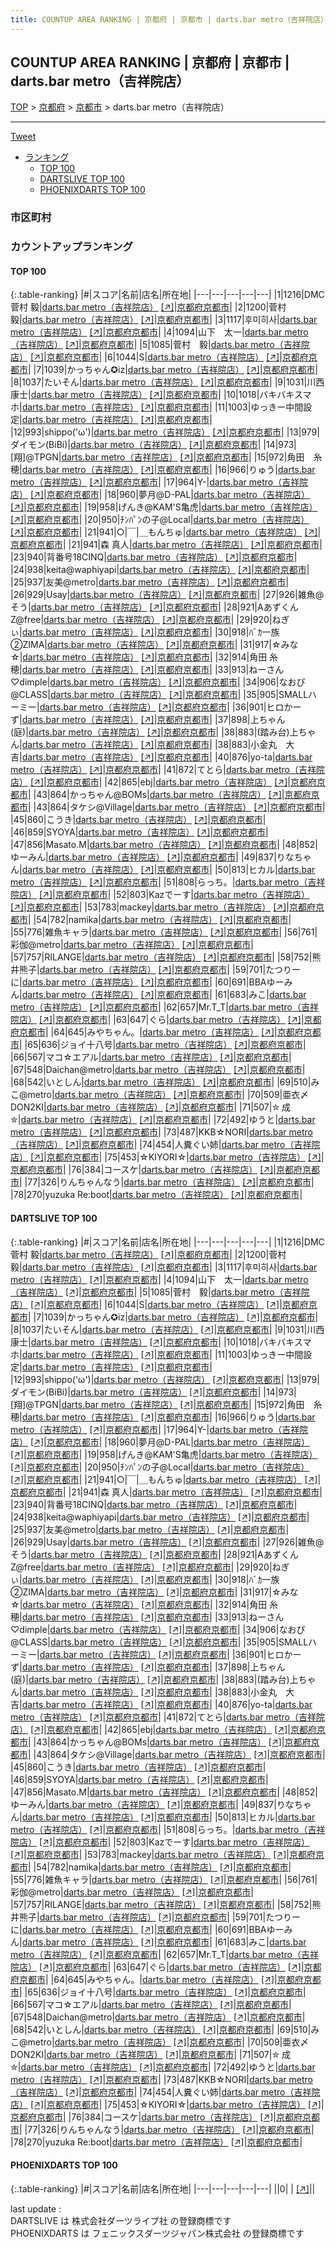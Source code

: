 ```yaml
---
title: COUNTUP AREA RANKING | 京都府 | 京都市 | darts.bar metro（吉祥院店）
---
```

## COUNTUP AREA RANKING | 京都府 | 京都市 | darts.bar metro（吉祥院店）

[TOP](/darts/rank/) > [京都府](/darts/rank/京都府/) > [京都市](/darts/rank/京都府/京都市/) > darts.bar metro（吉祥院店）

___

<a href="https://twitter.com/share?ref_src=twsrc%5Etfw" data-text="COUNTUP AREA RANKING | 京都府京都市darts.bar metro（吉祥院店）" class="twitter-share-button" data-hashtags="DARTSLIVE,PHOENIXDARTS,darts,ダーツ" data-show-count="false">Tweet</a>

* [ランキング](#カウントアップランキング)
    * [TOP 100](#top-100)
    * [DARTSLIVE TOP 100](#dartslive-top-100)
    * [PHOENIXDARTS TOP 100](#phoenixdarts-top-100)

### 市区町村

<ul>

</ul>

### カウントアップランキング

#### TOP 100



{:.table-ranking}
|#|スコア|名前|店名|所在地|
|---|---|---|---|---|
|1|1216|<span class="rank-name-dl">DMC 菅村 毅</span>|<a href="/darts/rank/shops/221d610969f83047a3f63593b5358cc4.html">darts.bar metro（吉祥院店）</a> <a href="https://search.dartslive.com/jp/shop/221d610969f83047a3f63593b5358cc4">[↗]</a>|<a href="/darts/rank/京都府/京都市">京都府京都市</a>|
|2|1200|<span class="rank-name-dl">菅村 毅</span>|<a href="/darts/rank/shops/221d610969f83047a3f63593b5358cc4.html">darts.bar metro（吉祥院店）</a> <a href="https://search.dartslive.com/jp/shop/221d610969f83047a3f63593b5358cc4">[↗]</a>|<a href="/darts/rank/京都府/京都市">京都府京都市</a>|
|3|1117|<span class="rank-name-dl">후미히사</span>|<a href="/darts/rank/shops/221d610969f83047a3f63593b5358cc4.html">darts.bar metro（吉祥院店）</a> <a href="https://search.dartslive.com/jp/shop/221d610969f83047a3f63593b5358cc4">[↗]</a>|<a href="/darts/rank/京都府/京都市">京都府京都市</a>|
|4|1094|<span class="rank-name-dl">山下　太一</span>|<a href="/darts/rank/shops/221d610969f83047a3f63593b5358cc4.html">darts.bar metro（吉祥院店）</a> <a href="https://search.dartslive.com/jp/shop/221d610969f83047a3f63593b5358cc4">[↗]</a>|<a href="/darts/rank/京都府/京都市">京都府京都市</a>|
|5|1085|<span class="rank-name-dl">菅村　毅</span>|<a href="/darts/rank/shops/221d610969f83047a3f63593b5358cc4.html">darts.bar metro（吉祥院店）</a> <a href="https://search.dartslive.com/jp/shop/221d610969f83047a3f63593b5358cc4">[↗]</a>|<a href="/darts/rank/京都府/京都市">京都府京都市</a>|
|6|1044|<span class="rank-name-dl">S</span>|<a href="/darts/rank/shops/221d610969f83047a3f63593b5358cc4.html">darts.bar metro（吉祥院店）</a> <a href="https://search.dartslive.com/jp/shop/221d610969f83047a3f63593b5358cc4">[↗]</a>|<a href="/darts/rank/京都府/京都市">京都府京都市</a>|
|7|1039|<span class="rank-name-dl">かっちゃん✪iz</span>|<a href="/darts/rank/shops/221d610969f83047a3f63593b5358cc4.html">darts.bar metro（吉祥院店）</a> <a href="https://search.dartslive.com/jp/shop/221d610969f83047a3f63593b5358cc4">[↗]</a>|<a href="/darts/rank/京都府/京都市">京都府京都市</a>|
|8|1037|<span class="rank-name-dl">たいそん</span>|<a href="/darts/rank/shops/221d610969f83047a3f63593b5358cc4.html">darts.bar metro（吉祥院店）</a> <a href="https://search.dartslive.com/jp/shop/221d610969f83047a3f63593b5358cc4">[↗]</a>|<a href="/darts/rank/京都府/京都市">京都府京都市</a>|
|9|1031|<span class="rank-name-dl">川西康士</span>|<a href="/darts/rank/shops/221d610969f83047a3f63593b5358cc4.html">darts.bar metro（吉祥院店）</a> <a href="https://search.dartslive.com/jp/shop/221d610969f83047a3f63593b5358cc4">[↗]</a>|<a href="/darts/rank/京都府/京都市">京都府京都市</a>|
|10|1018|<span class="rank-name-dl">バキバキスマホ</span>|<a href="/darts/rank/shops/221d610969f83047a3f63593b5358cc4.html">darts.bar metro（吉祥院店）</a> <a href="https://search.dartslive.com/jp/shop/221d610969f83047a3f63593b5358cc4">[↗]</a>|<a href="/darts/rank/京都府/京都市">京都府京都市</a>|
|11|1003|<span class="rank-name-dl">ゆっきー中間設定</span>|<a href="/darts/rank/shops/221d610969f83047a3f63593b5358cc4.html">darts.bar metro（吉祥院店）</a> <a href="https://search.dartslive.com/jp/shop/221d610969f83047a3f63593b5358cc4">[↗]</a>|<a href="/darts/rank/京都府/京都市">京都府京都市</a>|
|12|993|<span class="rank-name-dl">shippo(&#x27;ω&#x27;)</span>|<a href="/darts/rank/shops/221d610969f83047a3f63593b5358cc4.html">darts.bar metro（吉祥院店）</a> <a href="https://search.dartslive.com/jp/shop/221d610969f83047a3f63593b5358cc4">[↗]</a>|<a href="/darts/rank/京都府/京都市">京都府京都市</a>|
|13|979|<span class="rank-name-dl">ダイモン(BiBi)</span>|<a href="/darts/rank/shops/221d610969f83047a3f63593b5358cc4.html">darts.bar metro（吉祥院店）</a> <a href="https://search.dartslive.com/jp/shop/221d610969f83047a3f63593b5358cc4">[↗]</a>|<a href="/darts/rank/京都府/京都市">京都府京都市</a>|
|14|973|<span class="rank-name-dl">[翔]@TPGN</span>|<a href="/darts/rank/shops/221d610969f83047a3f63593b5358cc4.html">darts.bar metro（吉祥院店）</a> <a href="https://search.dartslive.com/jp/shop/221d610969f83047a3f63593b5358cc4">[↗]</a>|<a href="/darts/rank/京都府/京都市">京都府京都市</a>|
|15|972|<span class="rank-name-dl">角田　糸穂</span>|<a href="/darts/rank/shops/221d610969f83047a3f63593b5358cc4.html">darts.bar metro（吉祥院店）</a> <a href="https://search.dartslive.com/jp/shop/221d610969f83047a3f63593b5358cc4">[↗]</a>|<a href="/darts/rank/京都府/京都市">京都府京都市</a>|
|16|966|<span class="rank-name-dl">りゅう</span>|<a href="/darts/rank/shops/221d610969f83047a3f63593b5358cc4.html">darts.bar metro（吉祥院店）</a> <a href="https://search.dartslive.com/jp/shop/221d610969f83047a3f63593b5358cc4">[↗]</a>|<a href="/darts/rank/京都府/京都市">京都府京都市</a>|
|17|964|<span class="rank-name-dl">Y-</span>|<a href="/darts/rank/shops/221d610969f83047a3f63593b5358cc4.html">darts.bar metro（吉祥院店）</a> <a href="https://search.dartslive.com/jp/shop/221d610969f83047a3f63593b5358cc4">[↗]</a>|<a href="/darts/rank/京都府/京都市">京都府京都市</a>|
|18|960|<span class="rank-name-dl">夢月@D-PAL</span>|<a href="/darts/rank/shops/221d610969f83047a3f63593b5358cc4.html">darts.bar metro（吉祥院店）</a> <a href="https://search.dartslive.com/jp/shop/221d610969f83047a3f63593b5358cc4">[↗]</a>|<a href="/darts/rank/京都府/京都市">京都府京都市</a>|
|19|958|<span class="rank-name-dl">げんき@KAM&#x27;S亀虎</span>|<a href="/darts/rank/shops/221d610969f83047a3f63593b5358cc4.html">darts.bar metro（吉祥院店）</a> <a href="https://search.dartslive.com/jp/shop/221d610969f83047a3f63593b5358cc4">[↗]</a>|<a href="/darts/rank/京都府/京都市">京都府京都市</a>|
|20|950|<span class="rank-name-dl">ﾁﾝﾊﾟﾝの子@Local</span>|<a href="/darts/rank/shops/221d610969f83047a3f63593b5358cc4.html">darts.bar metro（吉祥院店）</a> <a href="https://search.dartslive.com/jp/shop/221d610969f83047a3f63593b5358cc4">[↗]</a>|<a href="/darts/rank/京都府/京都市">京都府京都市</a>|
|21|941|<span class="rank-name-dl">○&#124;￣&#124;＿もんちゅ</span>|<a href="/darts/rank/shops/221d610969f83047a3f63593b5358cc4.html">darts.bar metro（吉祥院店）</a> <a href="https://search.dartslive.com/jp/shop/221d610969f83047a3f63593b5358cc4">[↗]</a>|<a href="/darts/rank/京都府/京都市">京都府京都市</a>|
|21|941|<span class="rank-name-dl">森 真人</span>|<a href="/darts/rank/shops/221d610969f83047a3f63593b5358cc4.html">darts.bar metro（吉祥院店）</a> <a href="https://search.dartslive.com/jp/shop/221d610969f83047a3f63593b5358cc4">[↗]</a>|<a href="/darts/rank/京都府/京都市">京都府京都市</a>|
|23|940|<span class="rank-name-dl">背番号18CINQ</span>|<a href="/darts/rank/shops/221d610969f83047a3f63593b5358cc4.html">darts.bar metro（吉祥院店）</a> <a href="https://search.dartslive.com/jp/shop/221d610969f83047a3f63593b5358cc4">[↗]</a>|<a href="/darts/rank/京都府/京都市">京都府京都市</a>|
|24|938|<span class="rank-name-dl">keita@waphiyapi</span>|<a href="/darts/rank/shops/221d610969f83047a3f63593b5358cc4.html">darts.bar metro（吉祥院店）</a> <a href="https://search.dartslive.com/jp/shop/221d610969f83047a3f63593b5358cc4">[↗]</a>|<a href="/darts/rank/京都府/京都市">京都府京都市</a>|
|25|937|<span class="rank-name-dl">友美@metro</span>|<a href="/darts/rank/shops/221d610969f83047a3f63593b5358cc4.html">darts.bar metro（吉祥院店）</a> <a href="https://search.dartslive.com/jp/shop/221d610969f83047a3f63593b5358cc4">[↗]</a>|<a href="/darts/rank/京都府/京都市">京都府京都市</a>|
|26|929|<span class="rank-name-dl">Usay</span>|<a href="/darts/rank/shops/221d610969f83047a3f63593b5358cc4.html">darts.bar metro（吉祥院店）</a> <a href="https://search.dartslive.com/jp/shop/221d610969f83047a3f63593b5358cc4">[↗]</a>|<a href="/darts/rank/京都府/京都市">京都府京都市</a>|
|27|926|<span class="rank-name-dl">雑魚@そう</span>|<a href="/darts/rank/shops/221d610969f83047a3f63593b5358cc4.html">darts.bar metro（吉祥院店）</a> <a href="https://search.dartslive.com/jp/shop/221d610969f83047a3f63593b5358cc4">[↗]</a>|<a href="/darts/rank/京都府/京都市">京都府京都市</a>|
|28|921|<span class="rank-name-dl">AあずくんZ@free</span>|<a href="/darts/rank/shops/221d610969f83047a3f63593b5358cc4.html">darts.bar metro（吉祥院店）</a> <a href="https://search.dartslive.com/jp/shop/221d610969f83047a3f63593b5358cc4">[↗]</a>|<a href="/darts/rank/京都府/京都市">京都府京都市</a>|
|29|920|<span class="rank-name-dl">ねぎぃ</span>|<a href="/darts/rank/shops/221d610969f83047a3f63593b5358cc4.html">darts.bar metro（吉祥院店）</a> <a href="https://search.dartslive.com/jp/shop/221d610969f83047a3f63593b5358cc4">[↗]</a>|<a href="/darts/rank/京都府/京都市">京都府京都市</a>|
|30|918|<span class="rank-name-dl">ﾊﾞｶ一族②ZIMA</span>|<a href="/darts/rank/shops/221d610969f83047a3f63593b5358cc4.html">darts.bar metro（吉祥院店）</a> <a href="https://search.dartslive.com/jp/shop/221d610969f83047a3f63593b5358cc4">[↗]</a>|<a href="/darts/rank/京都府/京都市">京都府京都市</a>|
|31|917|<span class="rank-name-dl">☆みな☆</span>|<a href="/darts/rank/shops/221d610969f83047a3f63593b5358cc4.html">darts.bar metro（吉祥院店）</a> <a href="https://search.dartslive.com/jp/shop/221d610969f83047a3f63593b5358cc4">[↗]</a>|<a href="/darts/rank/京都府/京都市">京都府京都市</a>|
|32|914|<span class="rank-name-dl">角田 糸穂</span>|<a href="/darts/rank/shops/221d610969f83047a3f63593b5358cc4.html">darts.bar metro（吉祥院店）</a> <a href="https://search.dartslive.com/jp/shop/221d610969f83047a3f63593b5358cc4">[↗]</a>|<a href="/darts/rank/京都府/京都市">京都府京都市</a>|
|33|913|<span class="rank-name-dl">ねーさん♡dimple</span>|<a href="/darts/rank/shops/221d610969f83047a3f63593b5358cc4.html">darts.bar metro（吉祥院店）</a> <a href="https://search.dartslive.com/jp/shop/221d610969f83047a3f63593b5358cc4">[↗]</a>|<a href="/darts/rank/京都府/京都市">京都府京都市</a>|
|34|906|<span class="rank-name-dl">なおぴ@CLASS</span>|<a href="/darts/rank/shops/221d610969f83047a3f63593b5358cc4.html">darts.bar metro（吉祥院店）</a> <a href="https://search.dartslive.com/jp/shop/221d610969f83047a3f63593b5358cc4">[↗]</a>|<a href="/darts/rank/京都府/京都市">京都府京都市</a>|
|35|905|<span class="rank-name-dl">SMALLハーミー</span>|<a href="/darts/rank/shops/221d610969f83047a3f63593b5358cc4.html">darts.bar metro（吉祥院店）</a> <a href="https://search.dartslive.com/jp/shop/221d610969f83047a3f63593b5358cc4">[↗]</a>|<a href="/darts/rank/京都府/京都市">京都府京都市</a>|
|36|901|<span class="rank-name-dl">ヒロかーず</span>|<a href="/darts/rank/shops/221d610969f83047a3f63593b5358cc4.html">darts.bar metro（吉祥院店）</a> <a href="https://search.dartslive.com/jp/shop/221d610969f83047a3f63593b5358cc4">[↗]</a>|<a href="/darts/rank/京都府/京都市">京都府京都市</a>|
|37|898|<span class="rank-name-dl">上ちゃん(庭)</span>|<a href="/darts/rank/shops/221d610969f83047a3f63593b5358cc4.html">darts.bar metro（吉祥院店）</a> <a href="https://search.dartslive.com/jp/shop/221d610969f83047a3f63593b5358cc4">[↗]</a>|<a href="/darts/rank/京都府/京都市">京都府京都市</a>|
|38|883|<span class="rank-name-dl">(踏み台)上ちゃん</span>|<a href="/darts/rank/shops/221d610969f83047a3f63593b5358cc4.html">darts.bar metro（吉祥院店）</a> <a href="https://search.dartslive.com/jp/shop/221d610969f83047a3f63593b5358cc4">[↗]</a>|<a href="/darts/rank/京都府/京都市">京都府京都市</a>|
|38|883|<span class="rank-name-dl">小金丸　大吉</span>|<a href="/darts/rank/shops/221d610969f83047a3f63593b5358cc4.html">darts.bar metro（吉祥院店）</a> <a href="https://search.dartslive.com/jp/shop/221d610969f83047a3f63593b5358cc4">[↗]</a>|<a href="/darts/rank/京都府/京都市">京都府京都市</a>|
|40|876|<span class="rank-name-dl">yo-ta</span>|<a href="/darts/rank/shops/221d610969f83047a3f63593b5358cc4.html">darts.bar metro（吉祥院店）</a> <a href="https://search.dartslive.com/jp/shop/221d610969f83047a3f63593b5358cc4">[↗]</a>|<a href="/darts/rank/京都府/京都市">京都府京都市</a>|
|41|872|<span class="rank-name-dl">てとら</span>|<a href="/darts/rank/shops/221d610969f83047a3f63593b5358cc4.html">darts.bar metro（吉祥院店）</a> <a href="https://search.dartslive.com/jp/shop/221d610969f83047a3f63593b5358cc4">[↗]</a>|<a href="/darts/rank/京都府/京都市">京都府京都市</a>|
|42|865|<span class="rank-name-dl">ebj</span>|<a href="/darts/rank/shops/221d610969f83047a3f63593b5358cc4.html">darts.bar metro（吉祥院店）</a> <a href="https://search.dartslive.com/jp/shop/221d610969f83047a3f63593b5358cc4">[↗]</a>|<a href="/darts/rank/京都府/京都市">京都府京都市</a>|
|43|864|<span class="rank-name-dl">かっちゃん@BOMs</span>|<a href="/darts/rank/shops/221d610969f83047a3f63593b5358cc4.html">darts.bar metro（吉祥院店）</a> <a href="https://search.dartslive.com/jp/shop/221d610969f83047a3f63593b5358cc4">[↗]</a>|<a href="/darts/rank/京都府/京都市">京都府京都市</a>|
|43|864|<span class="rank-name-dl">タケシ@Village</span>|<a href="/darts/rank/shops/221d610969f83047a3f63593b5358cc4.html">darts.bar metro（吉祥院店）</a> <a href="https://search.dartslive.com/jp/shop/221d610969f83047a3f63593b5358cc4">[↗]</a>|<a href="/darts/rank/京都府/京都市">京都府京都市</a>|
|45|860|<span class="rank-name-dl">こうき</span>|<a href="/darts/rank/shops/221d610969f83047a3f63593b5358cc4.html">darts.bar metro（吉祥院店）</a> <a href="https://search.dartslive.com/jp/shop/221d610969f83047a3f63593b5358cc4">[↗]</a>|<a href="/darts/rank/京都府/京都市">京都府京都市</a>|
|46|859|<span class="rank-name-dl">SYOYA</span>|<a href="/darts/rank/shops/221d610969f83047a3f63593b5358cc4.html">darts.bar metro（吉祥院店）</a> <a href="https://search.dartslive.com/jp/shop/221d610969f83047a3f63593b5358cc4">[↗]</a>|<a href="/darts/rank/京都府/京都市">京都府京都市</a>|
|47|856|<span class="rank-name-dl">Masato.M</span>|<a href="/darts/rank/shops/221d610969f83047a3f63593b5358cc4.html">darts.bar metro（吉祥院店）</a> <a href="https://search.dartslive.com/jp/shop/221d610969f83047a3f63593b5358cc4">[↗]</a>|<a href="/darts/rank/京都府/京都市">京都府京都市</a>|
|48|852|<span class="rank-name-dl">ゆーみん</span>|<a href="/darts/rank/shops/221d610969f83047a3f63593b5358cc4.html">darts.bar metro（吉祥院店）</a> <a href="https://search.dartslive.com/jp/shop/221d610969f83047a3f63593b5358cc4">[↗]</a>|<a href="/darts/rank/京都府/京都市">京都府京都市</a>|
|49|837|<span class="rank-name-dl">りなちゃん</span>|<a href="/darts/rank/shops/221d610969f83047a3f63593b5358cc4.html">darts.bar metro（吉祥院店）</a> <a href="https://search.dartslive.com/jp/shop/221d610969f83047a3f63593b5358cc4">[↗]</a>|<a href="/darts/rank/京都府/京都市">京都府京都市</a>|
|50|813|<span class="rank-name-dl">ヒカル</span>|<a href="/darts/rank/shops/221d610969f83047a3f63593b5358cc4.html">darts.bar metro（吉祥院店）</a> <a href="https://search.dartslive.com/jp/shop/221d610969f83047a3f63593b5358cc4">[↗]</a>|<a href="/darts/rank/京都府/京都市">京都府京都市</a>|
|51|808|<span class="rank-name-dl">らっち。</span>|<a href="/darts/rank/shops/221d610969f83047a3f63593b5358cc4.html">darts.bar metro（吉祥院店）</a> <a href="https://search.dartslive.com/jp/shop/221d610969f83047a3f63593b5358cc4">[↗]</a>|<a href="/darts/rank/京都府/京都市">京都府京都市</a>|
|52|803|<span class="rank-name-dl">Kazでーす</span>|<a href="/darts/rank/shops/221d610969f83047a3f63593b5358cc4.html">darts.bar metro（吉祥院店）</a> <a href="https://search.dartslive.com/jp/shop/221d610969f83047a3f63593b5358cc4">[↗]</a>|<a href="/darts/rank/京都府/京都市">京都府京都市</a>|
|53|783|<span class="rank-name-dl">mackey</span>|<a href="/darts/rank/shops/221d610969f83047a3f63593b5358cc4.html">darts.bar metro（吉祥院店）</a> <a href="https://search.dartslive.com/jp/shop/221d610969f83047a3f63593b5358cc4">[↗]</a>|<a href="/darts/rank/京都府/京都市">京都府京都市</a>|
|54|782|<span class="rank-name-dl">namika</span>|<a href="/darts/rank/shops/221d610969f83047a3f63593b5358cc4.html">darts.bar metro（吉祥院店）</a> <a href="https://search.dartslive.com/jp/shop/221d610969f83047a3f63593b5358cc4">[↗]</a>|<a href="/darts/rank/京都府/京都市">京都府京都市</a>|
|55|776|<span class="rank-name-dl">雑魚キャラ</span>|<a href="/darts/rank/shops/221d610969f83047a3f63593b5358cc4.html">darts.bar metro（吉祥院店）</a> <a href="https://search.dartslive.com/jp/shop/221d610969f83047a3f63593b5358cc4">[↗]</a>|<a href="/darts/rank/京都府/京都市">京都府京都市</a>|
|56|761|<span class="rank-name-dl">彩伽@metro</span>|<a href="/darts/rank/shops/221d610969f83047a3f63593b5358cc4.html">darts.bar metro（吉祥院店）</a> <a href="https://search.dartslive.com/jp/shop/221d610969f83047a3f63593b5358cc4">[↗]</a>|<a href="/darts/rank/京都府/京都市">京都府京都市</a>|
|57|757|<span class="rank-name-dl">RILANGE</span>|<a href="/darts/rank/shops/221d610969f83047a3f63593b5358cc4.html">darts.bar metro（吉祥院店）</a> <a href="https://search.dartslive.com/jp/shop/221d610969f83047a3f63593b5358cc4">[↗]</a>|<a href="/darts/rank/京都府/京都市">京都府京都市</a>|
|58|752|<span class="rank-name-dl">熊井熊子</span>|<a href="/darts/rank/shops/221d610969f83047a3f63593b5358cc4.html">darts.bar metro（吉祥院店）</a> <a href="https://search.dartslive.com/jp/shop/221d610969f83047a3f63593b5358cc4">[↗]</a>|<a href="/darts/rank/京都府/京都市">京都府京都市</a>|
|59|701|<span class="rank-name-dl">たつりーに</span>|<a href="/darts/rank/shops/221d610969f83047a3f63593b5358cc4.html">darts.bar metro（吉祥院店）</a> <a href="https://search.dartslive.com/jp/shop/221d610969f83047a3f63593b5358cc4">[↗]</a>|<a href="/darts/rank/京都府/京都市">京都府京都市</a>|
|60|691|<span class="rank-name-dl">BBAゆーみん</span>|<a href="/darts/rank/shops/221d610969f83047a3f63593b5358cc4.html">darts.bar metro（吉祥院店）</a> <a href="https://search.dartslive.com/jp/shop/221d610969f83047a3f63593b5358cc4">[↗]</a>|<a href="/darts/rank/京都府/京都市">京都府京都市</a>|
|61|683|<span class="rank-name-dl">みこ</span>|<a href="/darts/rank/shops/221d610969f83047a3f63593b5358cc4.html">darts.bar metro（吉祥院店）</a> <a href="https://search.dartslive.com/jp/shop/221d610969f83047a3f63593b5358cc4">[↗]</a>|<a href="/darts/rank/京都府/京都市">京都府京都市</a>|
|62|657|<span class="rank-name-dl">Mr.T_T</span>|<a href="/darts/rank/shops/221d610969f83047a3f63593b5358cc4.html">darts.bar metro（吉祥院店）</a> <a href="https://search.dartslive.com/jp/shop/221d610969f83047a3f63593b5358cc4">[↗]</a>|<a href="/darts/rank/京都府/京都市">京都府京都市</a>|
|63|647|<span class="rank-name-dl">ぐら</span>|<a href="/darts/rank/shops/221d610969f83047a3f63593b5358cc4.html">darts.bar metro（吉祥院店）</a> <a href="https://search.dartslive.com/jp/shop/221d610969f83047a3f63593b5358cc4">[↗]</a>|<a href="/darts/rank/京都府/京都市">京都府京都市</a>|
|64|645|<span class="rank-name-dl">みやちゃん。</span>|<a href="/darts/rank/shops/221d610969f83047a3f63593b5358cc4.html">darts.bar metro（吉祥院店）</a> <a href="https://search.dartslive.com/jp/shop/221d610969f83047a3f63593b5358cc4">[↗]</a>|<a href="/darts/rank/京都府/京都市">京都府京都市</a>|
|65|636|<span class="rank-name-dl">ジョイ十八号</span>|<a href="/darts/rank/shops/221d610969f83047a3f63593b5358cc4.html">darts.bar metro（吉祥院店）</a> <a href="https://search.dartslive.com/jp/shop/221d610969f83047a3f63593b5358cc4">[↗]</a>|<a href="/darts/rank/京都府/京都市">京都府京都市</a>|
|66|567|<span class="rank-name-dl">マコ☆エアル</span>|<a href="/darts/rank/shops/221d610969f83047a3f63593b5358cc4.html">darts.bar metro（吉祥院店）</a> <a href="https://search.dartslive.com/jp/shop/221d610969f83047a3f63593b5358cc4">[↗]</a>|<a href="/darts/rank/京都府/京都市">京都府京都市</a>|
|67|548|<span class="rank-name-dl">Daichan@metro</span>|<a href="/darts/rank/shops/221d610969f83047a3f63593b5358cc4.html">darts.bar metro（吉祥院店）</a> <a href="https://search.dartslive.com/jp/shop/221d610969f83047a3f63593b5358cc4">[↗]</a>|<a href="/darts/rank/京都府/京都市">京都府京都市</a>|
|68|542|<span class="rank-name-dl">いとしん</span>|<a href="/darts/rank/shops/221d610969f83047a3f63593b5358cc4.html">darts.bar metro（吉祥院店）</a> <a href="https://search.dartslive.com/jp/shop/221d610969f83047a3f63593b5358cc4">[↗]</a>|<a href="/darts/rank/京都府/京都市">京都府京都市</a>|
|69|510|<span class="rank-name-dl">みこ@metro</span>|<a href="/darts/rank/shops/221d610969f83047a3f63593b5358cc4.html">darts.bar metro（吉祥院店）</a> <a href="https://search.dartslive.com/jp/shop/221d610969f83047a3f63593b5358cc4">[↗]</a>|<a href="/darts/rank/京都府/京都市">京都府京都市</a>|
|70|509|<span class="rank-name-dl">亜衣〆DON2KI</span>|<a href="/darts/rank/shops/221d610969f83047a3f63593b5358cc4.html">darts.bar metro（吉祥院店）</a> <a href="https://search.dartslive.com/jp/shop/221d610969f83047a3f63593b5358cc4">[↗]</a>|<a href="/darts/rank/京都府/京都市">京都府京都市</a>|
|71|507|<span class="rank-name-dl">✮ 成 ✮</span>|<a href="/darts/rank/shops/221d610969f83047a3f63593b5358cc4.html">darts.bar metro（吉祥院店）</a> <a href="https://search.dartslive.com/jp/shop/221d610969f83047a3f63593b5358cc4">[↗]</a>|<a href="/darts/rank/京都府/京都市">京都府京都市</a>|
|72|492|<span class="rank-name-dl">ゆうと</span>|<a href="/darts/rank/shops/221d610969f83047a3f63593b5358cc4.html">darts.bar metro（吉祥院店）</a> <a href="https://search.dartslive.com/jp/shop/221d610969f83047a3f63593b5358cc4">[↗]</a>|<a href="/darts/rank/京都府/京都市">京都府京都市</a>|
|73|487|<span class="rank-name-dl">KKB☆NORI</span>|<a href="/darts/rank/shops/221d610969f83047a3f63593b5358cc4.html">darts.bar metro（吉祥院店）</a> <a href="https://search.dartslive.com/jp/shop/221d610969f83047a3f63593b5358cc4">[↗]</a>|<a href="/darts/rank/京都府/京都市">京都府京都市</a>|
|74|454|<span class="rank-name-dl">人糞ぐい姉</span>|<a href="/darts/rank/shops/221d610969f83047a3f63593b5358cc4.html">darts.bar metro（吉祥院店）</a> <a href="https://search.dartslive.com/jp/shop/221d610969f83047a3f63593b5358cc4">[↗]</a>|<a href="/darts/rank/京都府/京都市">京都府京都市</a>|
|75|453|<span class="rank-name-dl">☆KIYORI☆</span>|<a href="/darts/rank/shops/221d610969f83047a3f63593b5358cc4.html">darts.bar metro（吉祥院店）</a> <a href="https://search.dartslive.com/jp/shop/221d610969f83047a3f63593b5358cc4">[↗]</a>|<a href="/darts/rank/京都府/京都市">京都府京都市</a>|
|76|384|<span class="rank-name-dl">コースケ</span>|<a href="/darts/rank/shops/221d610969f83047a3f63593b5358cc4.html">darts.bar metro（吉祥院店）</a> <a href="https://search.dartslive.com/jp/shop/221d610969f83047a3f63593b5358cc4">[↗]</a>|<a href="/darts/rank/京都府/京都市">京都府京都市</a>|
|77|326|<span class="rank-name-dl">りんちゃんなう</span>|<a href="/darts/rank/shops/221d610969f83047a3f63593b5358cc4.html">darts.bar metro（吉祥院店）</a> <a href="https://search.dartslive.com/jp/shop/221d610969f83047a3f63593b5358cc4">[↗]</a>|<a href="/darts/rank/京都府/京都市">京都府京都市</a>|
|78|270|<span class="rank-name-dl">yuzuka Re:boot</span>|<a href="/darts/rank/shops/221d610969f83047a3f63593b5358cc4.html">darts.bar metro（吉祥院店）</a> <a href="https://search.dartslive.com/jp/shop/221d610969f83047a3f63593b5358cc4">[↗]</a>|<a href="/darts/rank/京都府/京都市">京都府京都市</a>|


#### DARTSLIVE TOP 100



{:.table-ranking}
|#|スコア|名前|店名|所在地|
|---|---|---|---|---|
|1|1216|<span class="rank-name-dl">DMC 菅村 毅</span>|<a href="/darts/rank/shops/221d610969f83047a3f63593b5358cc4.html">darts.bar metro（吉祥院店）</a> <a href="https://search.dartslive.com/jp/shop/221d610969f83047a3f63593b5358cc4">[↗]</a>|<a href="/darts/rank/京都府/京都市">京都府京都市</a>|
|2|1200|<span class="rank-name-dl">菅村 毅</span>|<a href="/darts/rank/shops/221d610969f83047a3f63593b5358cc4.html">darts.bar metro（吉祥院店）</a> <a href="https://search.dartslive.com/jp/shop/221d610969f83047a3f63593b5358cc4">[↗]</a>|<a href="/darts/rank/京都府/京都市">京都府京都市</a>|
|3|1117|<span class="rank-name-dl">후미히사</span>|<a href="/darts/rank/shops/221d610969f83047a3f63593b5358cc4.html">darts.bar metro（吉祥院店）</a> <a href="https://search.dartslive.com/jp/shop/221d610969f83047a3f63593b5358cc4">[↗]</a>|<a href="/darts/rank/京都府/京都市">京都府京都市</a>|
|4|1094|<span class="rank-name-dl">山下　太一</span>|<a href="/darts/rank/shops/221d610969f83047a3f63593b5358cc4.html">darts.bar metro（吉祥院店）</a> <a href="https://search.dartslive.com/jp/shop/221d610969f83047a3f63593b5358cc4">[↗]</a>|<a href="/darts/rank/京都府/京都市">京都府京都市</a>|
|5|1085|<span class="rank-name-dl">菅村　毅</span>|<a href="/darts/rank/shops/221d610969f83047a3f63593b5358cc4.html">darts.bar metro（吉祥院店）</a> <a href="https://search.dartslive.com/jp/shop/221d610969f83047a3f63593b5358cc4">[↗]</a>|<a href="/darts/rank/京都府/京都市">京都府京都市</a>|
|6|1044|<span class="rank-name-dl">S</span>|<a href="/darts/rank/shops/221d610969f83047a3f63593b5358cc4.html">darts.bar metro（吉祥院店）</a> <a href="https://search.dartslive.com/jp/shop/221d610969f83047a3f63593b5358cc4">[↗]</a>|<a href="/darts/rank/京都府/京都市">京都府京都市</a>|
|7|1039|<span class="rank-name-dl">かっちゃん✪iz</span>|<a href="/darts/rank/shops/221d610969f83047a3f63593b5358cc4.html">darts.bar metro（吉祥院店）</a> <a href="https://search.dartslive.com/jp/shop/221d610969f83047a3f63593b5358cc4">[↗]</a>|<a href="/darts/rank/京都府/京都市">京都府京都市</a>|
|8|1037|<span class="rank-name-dl">たいそん</span>|<a href="/darts/rank/shops/221d610969f83047a3f63593b5358cc4.html">darts.bar metro（吉祥院店）</a> <a href="https://search.dartslive.com/jp/shop/221d610969f83047a3f63593b5358cc4">[↗]</a>|<a href="/darts/rank/京都府/京都市">京都府京都市</a>|
|9|1031|<span class="rank-name-dl">川西康士</span>|<a href="/darts/rank/shops/221d610969f83047a3f63593b5358cc4.html">darts.bar metro（吉祥院店）</a> <a href="https://search.dartslive.com/jp/shop/221d610969f83047a3f63593b5358cc4">[↗]</a>|<a href="/darts/rank/京都府/京都市">京都府京都市</a>|
|10|1018|<span class="rank-name-dl">バキバキスマホ</span>|<a href="/darts/rank/shops/221d610969f83047a3f63593b5358cc4.html">darts.bar metro（吉祥院店）</a> <a href="https://search.dartslive.com/jp/shop/221d610969f83047a3f63593b5358cc4">[↗]</a>|<a href="/darts/rank/京都府/京都市">京都府京都市</a>|
|11|1003|<span class="rank-name-dl">ゆっきー中間設定</span>|<a href="/darts/rank/shops/221d610969f83047a3f63593b5358cc4.html">darts.bar metro（吉祥院店）</a> <a href="https://search.dartslive.com/jp/shop/221d610969f83047a3f63593b5358cc4">[↗]</a>|<a href="/darts/rank/京都府/京都市">京都府京都市</a>|
|12|993|<span class="rank-name-dl">shippo(&#x27;ω&#x27;)</span>|<a href="/darts/rank/shops/221d610969f83047a3f63593b5358cc4.html">darts.bar metro（吉祥院店）</a> <a href="https://search.dartslive.com/jp/shop/221d610969f83047a3f63593b5358cc4">[↗]</a>|<a href="/darts/rank/京都府/京都市">京都府京都市</a>|
|13|979|<span class="rank-name-dl">ダイモン(BiBi)</span>|<a href="/darts/rank/shops/221d610969f83047a3f63593b5358cc4.html">darts.bar metro（吉祥院店）</a> <a href="https://search.dartslive.com/jp/shop/221d610969f83047a3f63593b5358cc4">[↗]</a>|<a href="/darts/rank/京都府/京都市">京都府京都市</a>|
|14|973|<span class="rank-name-dl">[翔]@TPGN</span>|<a href="/darts/rank/shops/221d610969f83047a3f63593b5358cc4.html">darts.bar metro（吉祥院店）</a> <a href="https://search.dartslive.com/jp/shop/221d610969f83047a3f63593b5358cc4">[↗]</a>|<a href="/darts/rank/京都府/京都市">京都府京都市</a>|
|15|972|<span class="rank-name-dl">角田　糸穂</span>|<a href="/darts/rank/shops/221d610969f83047a3f63593b5358cc4.html">darts.bar metro（吉祥院店）</a> <a href="https://search.dartslive.com/jp/shop/221d610969f83047a3f63593b5358cc4">[↗]</a>|<a href="/darts/rank/京都府/京都市">京都府京都市</a>|
|16|966|<span class="rank-name-dl">りゅう</span>|<a href="/darts/rank/shops/221d610969f83047a3f63593b5358cc4.html">darts.bar metro（吉祥院店）</a> <a href="https://search.dartslive.com/jp/shop/221d610969f83047a3f63593b5358cc4">[↗]</a>|<a href="/darts/rank/京都府/京都市">京都府京都市</a>|
|17|964|<span class="rank-name-dl">Y-</span>|<a href="/darts/rank/shops/221d610969f83047a3f63593b5358cc4.html">darts.bar metro（吉祥院店）</a> <a href="https://search.dartslive.com/jp/shop/221d610969f83047a3f63593b5358cc4">[↗]</a>|<a href="/darts/rank/京都府/京都市">京都府京都市</a>|
|18|960|<span class="rank-name-dl">夢月@D-PAL</span>|<a href="/darts/rank/shops/221d610969f83047a3f63593b5358cc4.html">darts.bar metro（吉祥院店）</a> <a href="https://search.dartslive.com/jp/shop/221d610969f83047a3f63593b5358cc4">[↗]</a>|<a href="/darts/rank/京都府/京都市">京都府京都市</a>|
|19|958|<span class="rank-name-dl">げんき@KAM&#x27;S亀虎</span>|<a href="/darts/rank/shops/221d610969f83047a3f63593b5358cc4.html">darts.bar metro（吉祥院店）</a> <a href="https://search.dartslive.com/jp/shop/221d610969f83047a3f63593b5358cc4">[↗]</a>|<a href="/darts/rank/京都府/京都市">京都府京都市</a>|
|20|950|<span class="rank-name-dl">ﾁﾝﾊﾟﾝの子@Local</span>|<a href="/darts/rank/shops/221d610969f83047a3f63593b5358cc4.html">darts.bar metro（吉祥院店）</a> <a href="https://search.dartslive.com/jp/shop/221d610969f83047a3f63593b5358cc4">[↗]</a>|<a href="/darts/rank/京都府/京都市">京都府京都市</a>|
|21|941|<span class="rank-name-dl">○&#124;￣&#124;＿もんちゅ</span>|<a href="/darts/rank/shops/221d610969f83047a3f63593b5358cc4.html">darts.bar metro（吉祥院店）</a> <a href="https://search.dartslive.com/jp/shop/221d610969f83047a3f63593b5358cc4">[↗]</a>|<a href="/darts/rank/京都府/京都市">京都府京都市</a>|
|21|941|<span class="rank-name-dl">森 真人</span>|<a href="/darts/rank/shops/221d610969f83047a3f63593b5358cc4.html">darts.bar metro（吉祥院店）</a> <a href="https://search.dartslive.com/jp/shop/221d610969f83047a3f63593b5358cc4">[↗]</a>|<a href="/darts/rank/京都府/京都市">京都府京都市</a>|
|23|940|<span class="rank-name-dl">背番号18CINQ</span>|<a href="/darts/rank/shops/221d610969f83047a3f63593b5358cc4.html">darts.bar metro（吉祥院店）</a> <a href="https://search.dartslive.com/jp/shop/221d610969f83047a3f63593b5358cc4">[↗]</a>|<a href="/darts/rank/京都府/京都市">京都府京都市</a>|
|24|938|<span class="rank-name-dl">keita@waphiyapi</span>|<a href="/darts/rank/shops/221d610969f83047a3f63593b5358cc4.html">darts.bar metro（吉祥院店）</a> <a href="https://search.dartslive.com/jp/shop/221d610969f83047a3f63593b5358cc4">[↗]</a>|<a href="/darts/rank/京都府/京都市">京都府京都市</a>|
|25|937|<span class="rank-name-dl">友美@metro</span>|<a href="/darts/rank/shops/221d610969f83047a3f63593b5358cc4.html">darts.bar metro（吉祥院店）</a> <a href="https://search.dartslive.com/jp/shop/221d610969f83047a3f63593b5358cc4">[↗]</a>|<a href="/darts/rank/京都府/京都市">京都府京都市</a>|
|26|929|<span class="rank-name-dl">Usay</span>|<a href="/darts/rank/shops/221d610969f83047a3f63593b5358cc4.html">darts.bar metro（吉祥院店）</a> <a href="https://search.dartslive.com/jp/shop/221d610969f83047a3f63593b5358cc4">[↗]</a>|<a href="/darts/rank/京都府/京都市">京都府京都市</a>|
|27|926|<span class="rank-name-dl">雑魚@そう</span>|<a href="/darts/rank/shops/221d610969f83047a3f63593b5358cc4.html">darts.bar metro（吉祥院店）</a> <a href="https://search.dartslive.com/jp/shop/221d610969f83047a3f63593b5358cc4">[↗]</a>|<a href="/darts/rank/京都府/京都市">京都府京都市</a>|
|28|921|<span class="rank-name-dl">AあずくんZ@free</span>|<a href="/darts/rank/shops/221d610969f83047a3f63593b5358cc4.html">darts.bar metro（吉祥院店）</a> <a href="https://search.dartslive.com/jp/shop/221d610969f83047a3f63593b5358cc4">[↗]</a>|<a href="/darts/rank/京都府/京都市">京都府京都市</a>|
|29|920|<span class="rank-name-dl">ねぎぃ</span>|<a href="/darts/rank/shops/221d610969f83047a3f63593b5358cc4.html">darts.bar metro（吉祥院店）</a> <a href="https://search.dartslive.com/jp/shop/221d610969f83047a3f63593b5358cc4">[↗]</a>|<a href="/darts/rank/京都府/京都市">京都府京都市</a>|
|30|918|<span class="rank-name-dl">ﾊﾞｶ一族②ZIMA</span>|<a href="/darts/rank/shops/221d610969f83047a3f63593b5358cc4.html">darts.bar metro（吉祥院店）</a> <a href="https://search.dartslive.com/jp/shop/221d610969f83047a3f63593b5358cc4">[↗]</a>|<a href="/darts/rank/京都府/京都市">京都府京都市</a>|
|31|917|<span class="rank-name-dl">☆みな☆</span>|<a href="/darts/rank/shops/221d610969f83047a3f63593b5358cc4.html">darts.bar metro（吉祥院店）</a> <a href="https://search.dartslive.com/jp/shop/221d610969f83047a3f63593b5358cc4">[↗]</a>|<a href="/darts/rank/京都府/京都市">京都府京都市</a>|
|32|914|<span class="rank-name-dl">角田 糸穂</span>|<a href="/darts/rank/shops/221d610969f83047a3f63593b5358cc4.html">darts.bar metro（吉祥院店）</a> <a href="https://search.dartslive.com/jp/shop/221d610969f83047a3f63593b5358cc4">[↗]</a>|<a href="/darts/rank/京都府/京都市">京都府京都市</a>|
|33|913|<span class="rank-name-dl">ねーさん♡dimple</span>|<a href="/darts/rank/shops/221d610969f83047a3f63593b5358cc4.html">darts.bar metro（吉祥院店）</a> <a href="https://search.dartslive.com/jp/shop/221d610969f83047a3f63593b5358cc4">[↗]</a>|<a href="/darts/rank/京都府/京都市">京都府京都市</a>|
|34|906|<span class="rank-name-dl">なおぴ@CLASS</span>|<a href="/darts/rank/shops/221d610969f83047a3f63593b5358cc4.html">darts.bar metro（吉祥院店）</a> <a href="https://search.dartslive.com/jp/shop/221d610969f83047a3f63593b5358cc4">[↗]</a>|<a href="/darts/rank/京都府/京都市">京都府京都市</a>|
|35|905|<span class="rank-name-dl">SMALLハーミー</span>|<a href="/darts/rank/shops/221d610969f83047a3f63593b5358cc4.html">darts.bar metro（吉祥院店）</a> <a href="https://search.dartslive.com/jp/shop/221d610969f83047a3f63593b5358cc4">[↗]</a>|<a href="/darts/rank/京都府/京都市">京都府京都市</a>|
|36|901|<span class="rank-name-dl">ヒロかーず</span>|<a href="/darts/rank/shops/221d610969f83047a3f63593b5358cc4.html">darts.bar metro（吉祥院店）</a> <a href="https://search.dartslive.com/jp/shop/221d610969f83047a3f63593b5358cc4">[↗]</a>|<a href="/darts/rank/京都府/京都市">京都府京都市</a>|
|37|898|<span class="rank-name-dl">上ちゃん(庭)</span>|<a href="/darts/rank/shops/221d610969f83047a3f63593b5358cc4.html">darts.bar metro（吉祥院店）</a> <a href="https://search.dartslive.com/jp/shop/221d610969f83047a3f63593b5358cc4">[↗]</a>|<a href="/darts/rank/京都府/京都市">京都府京都市</a>|
|38|883|<span class="rank-name-dl">(踏み台)上ちゃん</span>|<a href="/darts/rank/shops/221d610969f83047a3f63593b5358cc4.html">darts.bar metro（吉祥院店）</a> <a href="https://search.dartslive.com/jp/shop/221d610969f83047a3f63593b5358cc4">[↗]</a>|<a href="/darts/rank/京都府/京都市">京都府京都市</a>|
|38|883|<span class="rank-name-dl">小金丸　大吉</span>|<a href="/darts/rank/shops/221d610969f83047a3f63593b5358cc4.html">darts.bar metro（吉祥院店）</a> <a href="https://search.dartslive.com/jp/shop/221d610969f83047a3f63593b5358cc4">[↗]</a>|<a href="/darts/rank/京都府/京都市">京都府京都市</a>|
|40|876|<span class="rank-name-dl">yo-ta</span>|<a href="/darts/rank/shops/221d610969f83047a3f63593b5358cc4.html">darts.bar metro（吉祥院店）</a> <a href="https://search.dartslive.com/jp/shop/221d610969f83047a3f63593b5358cc4">[↗]</a>|<a href="/darts/rank/京都府/京都市">京都府京都市</a>|
|41|872|<span class="rank-name-dl">てとら</span>|<a href="/darts/rank/shops/221d610969f83047a3f63593b5358cc4.html">darts.bar metro（吉祥院店）</a> <a href="https://search.dartslive.com/jp/shop/221d610969f83047a3f63593b5358cc4">[↗]</a>|<a href="/darts/rank/京都府/京都市">京都府京都市</a>|
|42|865|<span class="rank-name-dl">ebj</span>|<a href="/darts/rank/shops/221d610969f83047a3f63593b5358cc4.html">darts.bar metro（吉祥院店）</a> <a href="https://search.dartslive.com/jp/shop/221d610969f83047a3f63593b5358cc4">[↗]</a>|<a href="/darts/rank/京都府/京都市">京都府京都市</a>|
|43|864|<span class="rank-name-dl">かっちゃん@BOMs</span>|<a href="/darts/rank/shops/221d610969f83047a3f63593b5358cc4.html">darts.bar metro（吉祥院店）</a> <a href="https://search.dartslive.com/jp/shop/221d610969f83047a3f63593b5358cc4">[↗]</a>|<a href="/darts/rank/京都府/京都市">京都府京都市</a>|
|43|864|<span class="rank-name-dl">タケシ@Village</span>|<a href="/darts/rank/shops/221d610969f83047a3f63593b5358cc4.html">darts.bar metro（吉祥院店）</a> <a href="https://search.dartslive.com/jp/shop/221d610969f83047a3f63593b5358cc4">[↗]</a>|<a href="/darts/rank/京都府/京都市">京都府京都市</a>|
|45|860|<span class="rank-name-dl">こうき</span>|<a href="/darts/rank/shops/221d610969f83047a3f63593b5358cc4.html">darts.bar metro（吉祥院店）</a> <a href="https://search.dartslive.com/jp/shop/221d610969f83047a3f63593b5358cc4">[↗]</a>|<a href="/darts/rank/京都府/京都市">京都府京都市</a>|
|46|859|<span class="rank-name-dl">SYOYA</span>|<a href="/darts/rank/shops/221d610969f83047a3f63593b5358cc4.html">darts.bar metro（吉祥院店）</a> <a href="https://search.dartslive.com/jp/shop/221d610969f83047a3f63593b5358cc4">[↗]</a>|<a href="/darts/rank/京都府/京都市">京都府京都市</a>|
|47|856|<span class="rank-name-dl">Masato.M</span>|<a href="/darts/rank/shops/221d610969f83047a3f63593b5358cc4.html">darts.bar metro（吉祥院店）</a> <a href="https://search.dartslive.com/jp/shop/221d610969f83047a3f63593b5358cc4">[↗]</a>|<a href="/darts/rank/京都府/京都市">京都府京都市</a>|
|48|852|<span class="rank-name-dl">ゆーみん</span>|<a href="/darts/rank/shops/221d610969f83047a3f63593b5358cc4.html">darts.bar metro（吉祥院店）</a> <a href="https://search.dartslive.com/jp/shop/221d610969f83047a3f63593b5358cc4">[↗]</a>|<a href="/darts/rank/京都府/京都市">京都府京都市</a>|
|49|837|<span class="rank-name-dl">りなちゃん</span>|<a href="/darts/rank/shops/221d610969f83047a3f63593b5358cc4.html">darts.bar metro（吉祥院店）</a> <a href="https://search.dartslive.com/jp/shop/221d610969f83047a3f63593b5358cc4">[↗]</a>|<a href="/darts/rank/京都府/京都市">京都府京都市</a>|
|50|813|<span class="rank-name-dl">ヒカル</span>|<a href="/darts/rank/shops/221d610969f83047a3f63593b5358cc4.html">darts.bar metro（吉祥院店）</a> <a href="https://search.dartslive.com/jp/shop/221d610969f83047a3f63593b5358cc4">[↗]</a>|<a href="/darts/rank/京都府/京都市">京都府京都市</a>|
|51|808|<span class="rank-name-dl">らっち。</span>|<a href="/darts/rank/shops/221d610969f83047a3f63593b5358cc4.html">darts.bar metro（吉祥院店）</a> <a href="https://search.dartslive.com/jp/shop/221d610969f83047a3f63593b5358cc4">[↗]</a>|<a href="/darts/rank/京都府/京都市">京都府京都市</a>|
|52|803|<span class="rank-name-dl">Kazでーす</span>|<a href="/darts/rank/shops/221d610969f83047a3f63593b5358cc4.html">darts.bar metro（吉祥院店）</a> <a href="https://search.dartslive.com/jp/shop/221d610969f83047a3f63593b5358cc4">[↗]</a>|<a href="/darts/rank/京都府/京都市">京都府京都市</a>|
|53|783|<span class="rank-name-dl">mackey</span>|<a href="/darts/rank/shops/221d610969f83047a3f63593b5358cc4.html">darts.bar metro（吉祥院店）</a> <a href="https://search.dartslive.com/jp/shop/221d610969f83047a3f63593b5358cc4">[↗]</a>|<a href="/darts/rank/京都府/京都市">京都府京都市</a>|
|54|782|<span class="rank-name-dl">namika</span>|<a href="/darts/rank/shops/221d610969f83047a3f63593b5358cc4.html">darts.bar metro（吉祥院店）</a> <a href="https://search.dartslive.com/jp/shop/221d610969f83047a3f63593b5358cc4">[↗]</a>|<a href="/darts/rank/京都府/京都市">京都府京都市</a>|
|55|776|<span class="rank-name-dl">雑魚キャラ</span>|<a href="/darts/rank/shops/221d610969f83047a3f63593b5358cc4.html">darts.bar metro（吉祥院店）</a> <a href="https://search.dartslive.com/jp/shop/221d610969f83047a3f63593b5358cc4">[↗]</a>|<a href="/darts/rank/京都府/京都市">京都府京都市</a>|
|56|761|<span class="rank-name-dl">彩伽@metro</span>|<a href="/darts/rank/shops/221d610969f83047a3f63593b5358cc4.html">darts.bar metro（吉祥院店）</a> <a href="https://search.dartslive.com/jp/shop/221d610969f83047a3f63593b5358cc4">[↗]</a>|<a href="/darts/rank/京都府/京都市">京都府京都市</a>|
|57|757|<span class="rank-name-dl">RILANGE</span>|<a href="/darts/rank/shops/221d610969f83047a3f63593b5358cc4.html">darts.bar metro（吉祥院店）</a> <a href="https://search.dartslive.com/jp/shop/221d610969f83047a3f63593b5358cc4">[↗]</a>|<a href="/darts/rank/京都府/京都市">京都府京都市</a>|
|58|752|<span class="rank-name-dl">熊井熊子</span>|<a href="/darts/rank/shops/221d610969f83047a3f63593b5358cc4.html">darts.bar metro（吉祥院店）</a> <a href="https://search.dartslive.com/jp/shop/221d610969f83047a3f63593b5358cc4">[↗]</a>|<a href="/darts/rank/京都府/京都市">京都府京都市</a>|
|59|701|<span class="rank-name-dl">たつりーに</span>|<a href="/darts/rank/shops/221d610969f83047a3f63593b5358cc4.html">darts.bar metro（吉祥院店）</a> <a href="https://search.dartslive.com/jp/shop/221d610969f83047a3f63593b5358cc4">[↗]</a>|<a href="/darts/rank/京都府/京都市">京都府京都市</a>|
|60|691|<span class="rank-name-dl">BBAゆーみん</span>|<a href="/darts/rank/shops/221d610969f83047a3f63593b5358cc4.html">darts.bar metro（吉祥院店）</a> <a href="https://search.dartslive.com/jp/shop/221d610969f83047a3f63593b5358cc4">[↗]</a>|<a href="/darts/rank/京都府/京都市">京都府京都市</a>|
|61|683|<span class="rank-name-dl">みこ</span>|<a href="/darts/rank/shops/221d610969f83047a3f63593b5358cc4.html">darts.bar metro（吉祥院店）</a> <a href="https://search.dartslive.com/jp/shop/221d610969f83047a3f63593b5358cc4">[↗]</a>|<a href="/darts/rank/京都府/京都市">京都府京都市</a>|
|62|657|<span class="rank-name-dl">Mr.T_T</span>|<a href="/darts/rank/shops/221d610969f83047a3f63593b5358cc4.html">darts.bar metro（吉祥院店）</a> <a href="https://search.dartslive.com/jp/shop/221d610969f83047a3f63593b5358cc4">[↗]</a>|<a href="/darts/rank/京都府/京都市">京都府京都市</a>|
|63|647|<span class="rank-name-dl">ぐら</span>|<a href="/darts/rank/shops/221d610969f83047a3f63593b5358cc4.html">darts.bar metro（吉祥院店）</a> <a href="https://search.dartslive.com/jp/shop/221d610969f83047a3f63593b5358cc4">[↗]</a>|<a href="/darts/rank/京都府/京都市">京都府京都市</a>|
|64|645|<span class="rank-name-dl">みやちゃん。</span>|<a href="/darts/rank/shops/221d610969f83047a3f63593b5358cc4.html">darts.bar metro（吉祥院店）</a> <a href="https://search.dartslive.com/jp/shop/221d610969f83047a3f63593b5358cc4">[↗]</a>|<a href="/darts/rank/京都府/京都市">京都府京都市</a>|
|65|636|<span class="rank-name-dl">ジョイ十八号</span>|<a href="/darts/rank/shops/221d610969f83047a3f63593b5358cc4.html">darts.bar metro（吉祥院店）</a> <a href="https://search.dartslive.com/jp/shop/221d610969f83047a3f63593b5358cc4">[↗]</a>|<a href="/darts/rank/京都府/京都市">京都府京都市</a>|
|66|567|<span class="rank-name-dl">マコ☆エアル</span>|<a href="/darts/rank/shops/221d610969f83047a3f63593b5358cc4.html">darts.bar metro（吉祥院店）</a> <a href="https://search.dartslive.com/jp/shop/221d610969f83047a3f63593b5358cc4">[↗]</a>|<a href="/darts/rank/京都府/京都市">京都府京都市</a>|
|67|548|<span class="rank-name-dl">Daichan@metro</span>|<a href="/darts/rank/shops/221d610969f83047a3f63593b5358cc4.html">darts.bar metro（吉祥院店）</a> <a href="https://search.dartslive.com/jp/shop/221d610969f83047a3f63593b5358cc4">[↗]</a>|<a href="/darts/rank/京都府/京都市">京都府京都市</a>|
|68|542|<span class="rank-name-dl">いとしん</span>|<a href="/darts/rank/shops/221d610969f83047a3f63593b5358cc4.html">darts.bar metro（吉祥院店）</a> <a href="https://search.dartslive.com/jp/shop/221d610969f83047a3f63593b5358cc4">[↗]</a>|<a href="/darts/rank/京都府/京都市">京都府京都市</a>|
|69|510|<span class="rank-name-dl">みこ@metro</span>|<a href="/darts/rank/shops/221d610969f83047a3f63593b5358cc4.html">darts.bar metro（吉祥院店）</a> <a href="https://search.dartslive.com/jp/shop/221d610969f83047a3f63593b5358cc4">[↗]</a>|<a href="/darts/rank/京都府/京都市">京都府京都市</a>|
|70|509|<span class="rank-name-dl">亜衣〆DON2KI</span>|<a href="/darts/rank/shops/221d610969f83047a3f63593b5358cc4.html">darts.bar metro（吉祥院店）</a> <a href="https://search.dartslive.com/jp/shop/221d610969f83047a3f63593b5358cc4">[↗]</a>|<a href="/darts/rank/京都府/京都市">京都府京都市</a>|
|71|507|<span class="rank-name-dl">✮ 成 ✮</span>|<a href="/darts/rank/shops/221d610969f83047a3f63593b5358cc4.html">darts.bar metro（吉祥院店）</a> <a href="https://search.dartslive.com/jp/shop/221d610969f83047a3f63593b5358cc4">[↗]</a>|<a href="/darts/rank/京都府/京都市">京都府京都市</a>|
|72|492|<span class="rank-name-dl">ゆうと</span>|<a href="/darts/rank/shops/221d610969f83047a3f63593b5358cc4.html">darts.bar metro（吉祥院店）</a> <a href="https://search.dartslive.com/jp/shop/221d610969f83047a3f63593b5358cc4">[↗]</a>|<a href="/darts/rank/京都府/京都市">京都府京都市</a>|
|73|487|<span class="rank-name-dl">KKB☆NORI</span>|<a href="/darts/rank/shops/221d610969f83047a3f63593b5358cc4.html">darts.bar metro（吉祥院店）</a> <a href="https://search.dartslive.com/jp/shop/221d610969f83047a3f63593b5358cc4">[↗]</a>|<a href="/darts/rank/京都府/京都市">京都府京都市</a>|
|74|454|<span class="rank-name-dl">人糞ぐい姉</span>|<a href="/darts/rank/shops/221d610969f83047a3f63593b5358cc4.html">darts.bar metro（吉祥院店）</a> <a href="https://search.dartslive.com/jp/shop/221d610969f83047a3f63593b5358cc4">[↗]</a>|<a href="/darts/rank/京都府/京都市">京都府京都市</a>|
|75|453|<span class="rank-name-dl">☆KIYORI☆</span>|<a href="/darts/rank/shops/221d610969f83047a3f63593b5358cc4.html">darts.bar metro（吉祥院店）</a> <a href="https://search.dartslive.com/jp/shop/221d610969f83047a3f63593b5358cc4">[↗]</a>|<a href="/darts/rank/京都府/京都市">京都府京都市</a>|
|76|384|<span class="rank-name-dl">コースケ</span>|<a href="/darts/rank/shops/221d610969f83047a3f63593b5358cc4.html">darts.bar metro（吉祥院店）</a> <a href="https://search.dartslive.com/jp/shop/221d610969f83047a3f63593b5358cc4">[↗]</a>|<a href="/darts/rank/京都府/京都市">京都府京都市</a>|
|77|326|<span class="rank-name-dl">りんちゃんなう</span>|<a href="/darts/rank/shops/221d610969f83047a3f63593b5358cc4.html">darts.bar metro（吉祥院店）</a> <a href="https://search.dartslive.com/jp/shop/221d610969f83047a3f63593b5358cc4">[↗]</a>|<a href="/darts/rank/京都府/京都市">京都府京都市</a>|
|78|270|<span class="rank-name-dl">yuzuka Re:boot</span>|<a href="/darts/rank/shops/221d610969f83047a3f63593b5358cc4.html">darts.bar metro（吉祥院店）</a> <a href="https://search.dartslive.com/jp/shop/221d610969f83047a3f63593b5358cc4">[↗]</a>|<a href="/darts/rank/京都府/京都市">京都府京都市</a>|


#### PHOENIXDARTS TOP 100



{:.table-ranking}
|#|スコア|名前|店名|所在地|
|---|---|---|---|---|
||0|<span class="rank-name-dl"> </span>|<a href="/darts/rank/shops/.html"></a> <a href="">[↗]</a>|<a href="/darts/rank//"></a>|


<div class="footer border-top border-gray-light mt-5 pt-3 text-right text-gray">
    last update : <span style="font-weight: italic" id="foot_last_modified"></span><br />
    DARTSLIVE は 株式会社ダーツライブ社 の登録商標です<br />
    PHOENIXDARTS は フェニックスダーツジャパン株式会社 の登録商標です<br />
</div>

<script src="https://cdnjs.cloudflare.com/ajax/libs/jquery.tablesorter/2.31.3/js/jquery.tablesorter.min.js" integrity="sha512-qzgd5cYSZcosqpzpn7zF2ZId8f/8CHmFKZ8j7mU4OUXTNRd5g+ZHBPsgKEwoqxCtdQvExE5LprwwPAgoicguNg==" crossorigin="anonymous" referrerpolicy="no-referrer"></script>
<link rel="stylesheet" href="https://cdnjs.cloudflare.com/ajax/libs/jquery.tablesorter/2.31.3/css/theme.default.min.css" integrity="sha512-wghhOJkjQX0Lh3NSWvNKeZ0ZpNn+SPVXX1Qyc9OCaogADktxrBiBdKGDoqVUOyhStvMBmJQ8ZdMHiR3wuEq8+w==" crossorigin="anonymous" referrerpolicy="no-referrer" />
<script>
$(function() {
    $(".table-ranking").tablesorter({sortList:[[0, 0]]});
    $("#foot_last_modified").text(formatDate(new Date(document.lastModified), 'yyyy-MM-dd HH:mm:ss'));
});
</script>

<script async src="https://platform.twitter.com/widgets.js" charset="utf-8"></script>